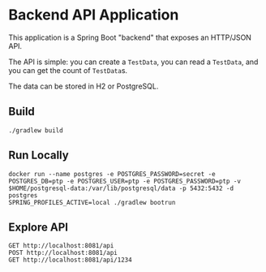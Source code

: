 #   Backend API Application

This application is a Spring Boot "backend" that exposes an HTTP/JSON API.

The API is simple: you can create a `TestData`, you can read a `TestData`, and you can get the count of `TestData`s.

The data can be stored in H2 or PostgreSQL.

##  Build

    ./gradlew build

##  Run Locally

    docker run --name postgres -e POSTGRES_PASSWORD=secret -e POSTGRES_DB=ptp -e POSTGRES_USER=ptp -e POSTGRES_PASSWORD=ptp -v $HOME/postgresql-data:/var/lib/postgresql/data -p 5432:5432 -d postgres
    SPRING_PROFILES_ACTIVE=local ./gradlew bootrun

##  Explore API

    GET http://localhost:8081/api
    POST http://localhost:8081/api
    GET http://localhost:8081/api/1234
